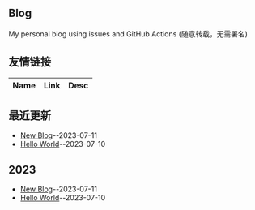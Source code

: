 ## Blog
My personal blog using issues and GitHub Actions (随意转载，无需署名)
## 友情链接
| Name | Link | Desc | 
 | ---- | ---- | ---- |
## 最近更新
- [New Blog](https://github.com/harahi/blog/issues/2)--2023-07-11
- [Hello World](https://github.com/harahi/blog/issues/1)--2023-07-10
## 2023
- [New Blog](https://github.com/harahi/blog/issues/2)--2023-07-11
- [Hello World](https://github.com/harahi/blog/issues/1)--2023-07-10

